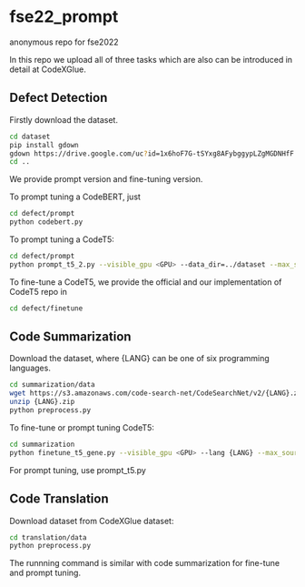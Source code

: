 # fse22_prompt
anonymous repo for fse2022

In this repo we upload all of three tasks which are also can be introduced in detail at CodeXGlue.
## Defect Detection
Firstly download the dataset.
```bash
cd dataset
pip install gdown
gdown https://drive.google.com/uc?id=1x6hoF7G-tSYxg8AFybggypLZgMGDNHfF
cd ..
```
We provide prompt version and fine-tuning version.

To prompt tuning a CodeBERT, just 
```bash
cd defect/prompt
python codebert.py
```
To prompt tuning a CodeT5:
```bash
cd defect/prompt
python prompt_t5_2.py --visible_gpu <GPU> --data_dir=../dataset --max_source_length 512 --max_target_length 3 
```
To fine-tune a CodeT5, we provide the official and our implementation of CodeT5 repo in
```bash
cd defect/finetune
```

## Code Summarization
Download the dataset, where {LANG} can be one of six programming languages.
```bash
cd summarization/data
wget https://s3.amazonaws.com/code-search-net/CodeSearchNet/v2/{LANG}.zip
unzip {LANG}.zip
python preprocess.py
```
To fine-tune or prompt tuning CodeT5:
```bash
cd summarization
python finetune_t5_gene.py --visible_gpu <GPU> --lang {LANG} --max_source_length 256 --max_target_length 128 --log_name=./log/{LANG}.log
```

For prompt tuning, use prompt_t5.py

## Code Translation
Download dataset from CodeXGlue dataset:
```bash
cd translation/data
python preprocess.py
```
The runnning command is similar with code summarization for fine-tune and prompt tuning.